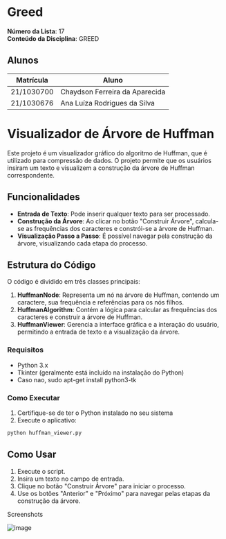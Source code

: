 # Greed

**Número da Lista**: 17<br>
**Conteúdo da Disciplina**: GREED<br>

## Alunos
|Matrícula | Aluno |
| -- | -- |
| 21/1030700  |  Chaydson Ferreira da Aparecida |
| 21/1030676  |  Ana Luíza Rodrigues da Silva |

# Visualizador de Árvore de Huffman

Este projeto é um visualizador gráfico do algoritmo de Huffman, que é utilizado para compressão de dados. O projeto permite que os usuários insiram um texto e visualizem a construção da árvore de Huffman correspondente.

## Funcionalidades

- **Entrada de Texto**: Pode inserir qualquer texto para ser processado.
- **Construção da Árvore**: Ao clicar no botão "Construir Árvore", calcula-se as frequências dos caracteres e constrói-se a árvore de Huffman.
- **Visualização Passo a Passo**: É possível navegar pela construção da árvore, visualizando cada etapa do processo.

## Estrutura do Código

O código é dividido em três classes principais:

1. **HuffmanNode**: Representa um nó na árvore de Huffman, contendo um caractere, sua frequência e referências para os nós filhos.
2. **HuffmanAlgorithm**: Contém a lógica para calcular as frequências dos caracteres e construir a árvore de Huffman.
3. **HuffmanViewer**: Gerencia a interface gráfica e a interação do usuário, permitindo a entrada de texto e a visualização da árvore.

### Requisitos
- Python 3.x
- Tkinter (geralmente está incluído na instalação do Python)
- Caso nao, sudo apt-get install python3-tk

### Como Executar
1. Certifique-se de ter o Python instalado no seu sistema
2. Execute o aplicativo:
```bash
python huffman_viewer.py
```

## Como Usar

1. Execute o script.
2. Insira um texto no campo de entrada.
3. Clique no botão "Construir Árvore" para iniciar o processo.
4. Use os botões "Anterior" e "Próximo" para navegar pelas etapas da construção da árvore.


Screenshots

![image](https://github.com/user-attachments/assets/92e7b669-c9c8-4d9d-8d1a-9b77dcb48afc)
